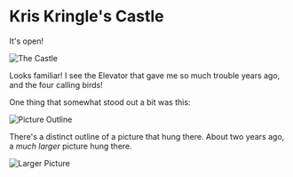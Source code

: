 # Kris Kringle's Castle

It's open!

![The Castle](/img/castle/castle.png)

Looks familiar! I see the Elevator that gave me so much trouble years ago, and the four calling birds!

One thing that somewhat stood out a bit was this:

![Picture Outline](/img/castle/picturecolor.png)

There's a distinct outline of a picture that hung there. About two years ago, a _much larger_ picture hung there.

![Larger Picture](/img/castle/largerpicture.png)